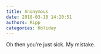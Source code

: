 ```yaml
---
title: Anonymous
date: 2018-03-10 14:20:51
authors: Ripp
categories: Holiday
---
```


 Oh then you’re just sick. My mistake.